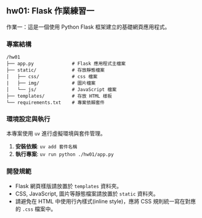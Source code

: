 ## hw01: Flask 作業練習一

作業一：這是一個使用 Python Flask 框架建立的基礎網頁應用程式。

### 專案結構

```
/hw01
├── app.py              # Flask 應用程式主檔案
├── static/             # 存放靜態檔案
│   ├── css/            # css 檔案
|   ├── img/            # 圖片檔案
│   └── js/             # JavaScript 檔案
├── templates/          # 存放 HTML 樣板
└── requirements.txt    # 專案依賴套件
```

### 環境設定與執行

本專案使用 `uv` 進行虛擬環境與套件管理。

1.  **安裝依賴**: `uv add 套件名稱`
2.  **執行專案**: `uv run python ./hw01/app.py`

### 開發規範

*   Flask 網頁樣版請放置於 `templates` 資料夾。
*   CSS, JavaScript, 圖片等靜態檔案請放置於 `static` 資料夾。
*   請避免在 HTML 中使用行內樣式(inline style)，應將 CSS 規則統一寫在對應的 `.css` 檔案中。